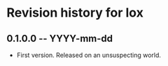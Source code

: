 # Revision history for lox

## 0.1.0.0 -- YYYY-mm-dd

* First version. Released on an unsuspecting world.
